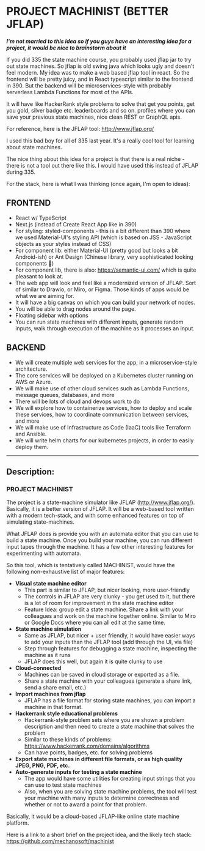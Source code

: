 # PROJECT MACHINIST (BETTER JFLAP)

***I'm not married to this idea so if you guys have an interesting idea for a
project, it would be nice to brainstorm about it***

If you did 335 the state machine course, you probably used jflap jar to try out
state machines. So jflap is old swing java which looks ugly and doesn't feel
modern. My idea was to make a web based jflap tool in react. So the frontend
will be pretty juicy, and in React typescript similar to the frontend in 390.
But the backend will be microservices-style with probably serverless Lambda
Functions for most of the APIs.

It will have like HackerRank style problems to solve that get you points, get
you gold, silver badge etc. leaderboards and so on. profiles where you can save
your previous state machines, nice clean REST or GraphQL apis.

For reference, here is the JFLAP tool: <http://www.jflap.org/>

I used this bad boy for all of 335 last year. It's a really cool tool for
learning about state machines.

The nice thing about this idea for a project is that there is a real niche -
there is not a tool out there like this. I would have used this instead of JFLAP
during 335.


For the stack, here is what I was thinking (once again, I'm open to ideas):

## FRONTEND
- React w/ TypeScript
- Next.js (instead of Create React App like in 390)
- For styling: styled-components - this is a bit different than 390 where we
  used Material-UI's styling API (which is based on JSS - JavaScript objects as
  your styles instead of CSS)
- For component lib: either Material-UI (pretty good but looks a bit
  Android-ish) or Ant Design (Chinese library, very sophisticated looking
  components 🧐)
- For component lib, there is also: <https://semantic-ui.com/> which is quite
  pleasant to look at.
- The web app will look and feel like a modernized version of JFLAP. Sort of similar to Drawio, or Miro, or Figma. Those kinds of apps would be what we are aiming for.
- It will have a big canvas on which you can build your network of nodes.
- You will be able to drag nodes around the page.
- Floating sidebar with options
- You can run state machines with different inputs, generate random inputs, walk through execution of the machine as it processes an input.

## BACKEND
- We will create multiple web services for the app, in a microservice-style architecture.
- The core services will be deployed on a Kubernetes cluster running on AWS or Azure.
- We will make use of other cloud services such as Lambda Functions, message queues, databases, and more
- There will be lots of cloud and devops work to do
- We will explore how to containerize services, how to deploy and scale these services, how to coordinate communication between services, and more
- We will make use of Infrastructure as Code (IaaC) tools like Terraform and Ansible.
- We will write helm charts for our kubernetes projects, in order to easily deploy them.

---


## Description:

### PROJECT MACHINIST

The project is a state-machine simulator like JFLAP (http://www.jflap.org/).  Basically, it is a better version of JFLAP. It will be a web-based tool written with a modern tech-stack, and with some enhanced features on top of simulating state-machines.

What JFLAP does is provide you with an automata editor that you can use to build a state machine. Once you build your machine, you can run different input tapes through the machine. It has a few other interesting features for experimenting with automata.

So this tool, which is tentatively called MACHINIST, would have the following non-exhaustive list of major features:

- **Visual state machine editor**
    - This part is similar to JFLAP, but nicer looking, more user-friendly
    - The controls in JFLAP are very clunky - you get used to it, but there is a lot of room for improvement in the state machine editor
    - Feature Idea: group edit a state machine. Share a link with your colleagues and work on the machine together online. Similar to Miro or Google Docs where you can all edit at the same time.
- **State machine simulation**
    - Same as JFLAP, but nicer + user friendly, it would have easier ways to add your inputs than the JFLAP tool (add through the UI, via file)
    - Step through features for debugging a state machine, inspecting the machine as it runs
    - JFLAP does this well, but again it is quite clunky to use
- **Cloud-connected**
    - Machines can be saved in cloud storage or exported as a file.
    - Share a state machine with your colleagues (generate a share link, send a share email, etc.)
- **Import machines from jflap**
    - JFLAP has a file format for storing state machines, you can import a machine in that format.
- **Hackerrank style educational problems**
    - Hackerrank-style problem sets where you are shown a problem description and then need to create a state machine that solves the problem
    - Similar to these kinds of problems: https://www.hackerrank.com/domains/algorithms
    - Can have points, badges, etc. for solving problems
- **Export state machines in different file formats, or as high quality JPEG, PNG, PDF, etc.**
- **Auto-generate inputs for testing a state machine**
    - The app would have some utilities for creating input strings that you can use to test state machines
    - Also, when you are solving state machine problems, the tool will test your machine with many inputs to determine correctness and whether or not to award a point for that problem.

Basically, it would be a cloud-based JFLAP-like online state machine platform.

Here is a link to a short brief on the project idea, and the likely tech stack:
https://github.com/mechanosoft/machinist
